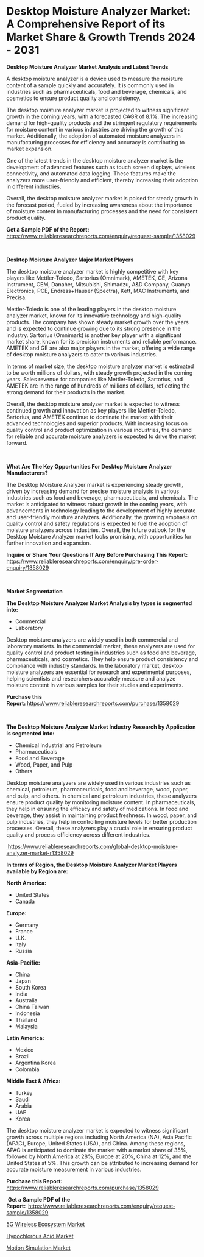 <p><h1>Desktop Moisture Analyzer Market: A Comprehensive Report of its Market Share & Growth Trends 2024 - 2031</h1></p><p><strong>Desktop Moisture Analyzer Market Analysis and Latest Trends</strong></p>
<p><p>A desktop moisture analyzer is a device used to measure the moisture content of a sample quickly and accurately. It is commonly used in industries such as pharmaceuticals, food and beverage, chemicals, and cosmetics to ensure product quality and consistency.</p><p>The desktop moisture analyzer market is projected to witness significant growth in the coming years, with a forecasted CAGR of 8.1%. The increasing demand for high-quality products and the stringent regulatory requirements for moisture content in various industries are driving the growth of this market. Additionally, the adoption of automated moisture analyzers in manufacturing processes for efficiency and accuracy is contributing to market expansion.</p><p>One of the latest trends in the desktop moisture analyzer market is the development of advanced features such as touch screen displays, wireless connectivity, and automated data logging. These features make the analyzers more user-friendly and efficient, thereby increasing their adoption in different industries.</p><p>Overall, the desktop moisture analyzer market is poised for steady growth in the forecast period, fueled by increasing awareness about the importance of moisture content in manufacturing processes and the need for consistent product quality.</p></p>
<p><strong>Get a Sample PDF of the Report:&nbsp;</strong> <a href="https://www.reliableresearchreports.com/enquiry/request-sample/1358029">https://www.reliableresearchreports.com/enquiry/request-sample/1358029</a></p>
<p>&nbsp;</p>
<p><strong>Desktop Moisture Analyzer Major Market Players</strong></p>
<p><p>The desktop moisture analyzer market is highly competitive with key players like Mettler-Toledo, Sartorius (Omnimark), AMETEK, GE, Arizona Instrument, CEM, Danaher, Mitsubishi, Shimadzu, A&D Company, Guanya Electronics, PCE, Endress+Hauser (Spectra), Kett, MAC Instruments, and Precisa. </p><p>Mettler-Toledo is one of the leading players in the desktop moisture analyzer market, known for its innovative technology and high-quality products. The company has shown steady market growth over the years and is expected to continue growing due to its strong presence in the industry. Sartorius (Omnimark) is another key player with a significant market share, known for its precision instruments and reliable performance. AMETEK and GE are also major players in the market, offering a wide range of desktop moisture analyzers to cater to various industries.</p><p>In terms of market size, the desktop moisture analyzer market is estimated to be worth millions of dollars, with steady growth projected in the coming years. Sales revenue for companies like Mettler-Toledo, Sartorius, and AMETEK are in the range of hundreds of millions of dollars, reflecting the strong demand for their products in the market.</p><p>Overall, the desktop moisture analyzer market is expected to witness continued growth and innovation as key players like Mettler-Toledo, Sartorius, and AMETEK continue to dominate the market with their advanced technologies and superior products. With increasing focus on quality control and product optimization in various industries, the demand for reliable and accurate moisture analyzers is expected to drive the market forward.</p></p>
<p>&nbsp;</p>
<p><strong>What Are The Key Opportunities For Desktop Moisture Analyzer Manufacturers?</strong></p>
<p><p>The Desktop Moisture Analyzer market is experiencing steady growth, driven by increasing demand for precise moisture analysis in various industries such as food and beverage, pharmaceuticals, and chemicals. The market is anticipated to witness robust growth in the coming years, with advancements in technology leading to the development of highly accurate and user-friendly moisture analyzers. Additionally, the growing emphasis on quality control and safety regulations is expected to fuel the adoption of moisture analyzers across industries. Overall, the future outlook for the Desktop Moisture Analyzer market looks promising, with opportunities for further innovation and expansion.</p></p>
<p><strong>Inquire or Share Your Questions If Any Before Purchasing This Report:</strong> <a href="https://www.reliableresearchreports.com/enquiry/pre-order-enquiry/1358029">https://www.reliableresearchreports.com/enquiry/pre-order-enquiry/1358029</a></p>
<p>&nbsp;</p>
<p><strong>Market Segmentation</strong></p>
<p><strong>The Desktop Moisture Analyzer Market Analysis by types is segmented into:</strong></p>
<p><ul><li>Commercial</li><li>Laboratory</li></ul></p>
<p><p>Desktop moisture analyzers are widely used in both commercial and laboratory markets. In the commercial market, these analyzers are used for quality control and product testing in industries such as food and beverage, pharmaceuticals, and cosmetics. They help ensure product consistency and compliance with industry standards. In the laboratory market, desktop moisture analyzers are essential for research and experimental purposes, helping scientists and researchers accurately measure and analyze moisture content in various samples for their studies and experiments.</p></p>
<p><strong>Purchase this Report:&nbsp;</strong><a href="https://www.reliableresearchreports.com/purchase/1358029">https://www.reliableresearchreports.com/purchase/1358029</a></p>
<p>&nbsp;</p>
<p><strong>The Desktop Moisture Analyzer Market Industry Research by Application is segmented into:</strong></p>
<p><ul><li>Chemical Industrial and Petroleum</li><li>Pharmaceuticals</li><li>Food and Beverage</li><li>Wood, Paper, and Pulp</li><li>Others</li></ul></p>
<p><p>Desktop moisture analyzers are widely used in various industries such as chemical, petroleum, pharmaceuticals, food and beverage, wood, paper, and pulp, and others. In chemical and petroleum industries, these analyzers ensure product quality by monitoring moisture content. In pharmaceuticals, they help in ensuring the efficacy and safety of medications. In food and beverage, they assist in maintaining product freshness. In wood, paper, and pulp industries, they help in controlling moisture levels for better production processes. Overall, these analyzers play a crucial role in ensuring product quality and process efficiency across different industries.</p></p>
<p><a href="https://www.reliableresearchreports.com/global-desktop-moisture-analyzer-market-r1358029">&nbsp;https://www.reliableresearchreports.com/global-desktop-moisture-analyzer-market-r1358029</a></p>
<p><strong>In terms of Region, the Desktop Moisture Analyzer Market Players available by Region are:</strong></p>
<p>
    <p> <strong> North America: </strong>
        <ul>
            <li>United States</li>
            <li>Canada</li>
        </ul>
        </p> 
    <p> <strong> Europe: </strong>
        <ul>
            <li>Germany</li>
            <li>France</li>
            <li>U.K.</li>
            <li>Italy</li>
            <li>Russia</li>
        </ul>
        </p> 
    <p> <strong> Asia-Pacific: </strong>
        <ul>
            <li>China</li>
            <li>Japan</li>
            <li>South Korea</li>
            <li>India</li>
            <li>Australia</li>
            <li>China Taiwan</li>
            <li>Indonesia</li>
            <li>Thailand</li>
            <li>Malaysia</li>
        </ul>
        </p> 
    <p> <strong> Latin America: </strong>
        <ul>
            <li>Mexico</li>
            <li>Brazil</li>
            <li>Argentina Korea</li>
            <li>Colombia</li>
        </ul>
        </p> 
    <p> <strong> Middle East & Africa: </strong>
        <ul>
            <li>Turkey</li>
            <li>Saudi</li>
            <li>Arabia</li>
            <li>UAE</li>
            <li>Korea</li>
        </ul>
    </p>
    </p>
<p><p>The desktop moisture analyzer market is expected to witness significant growth across multiple regions including North America (NA), Asia Pacific (APAC), Europe, United States (USA), and China. Among these regions, APAC is anticipated to dominate the market with a market share of 35%, followed by North America at 28%, Europe at 20%, China at 12%, and the United States at 5%. This growth can be attributed to increasing demand for accurate moisture measurement in various industries.</p></p>
<p><strong>Purchase this Report: </strong><a href="https://www.reliableresearchreports.com/purchase/1358029">https://www.reliableresearchreports.com/purchase/1358029</a></p>
<p>&nbsp;<strong>Get a Sample PDF of the Report:&nbsp;&nbsp;</strong><a href="https://www.reliableresearchreports.com/enquiry/request-sample/1358029">https://www.reliableresearchreports.com/enquiry/request-sample/1358029</a></p>
<p><strong></strong></p>
<p><p><a href="https://valiant-lunge-8fe.notion.site/5G-Wireless-Ecosystem-Market-Size-and-Market-Trends-Complete-Industry-Overview-2024-to-2031-ad7ff75a59574f5fba68c98f8b404226">5G Wireless Ecosystem Market</a></p><p><a href="https://issuu.com/reportprime-2/docs/hypochlorous-acid-market-size-2030.pptx">Hypochlorous Acid Market</a></p><p><a href="https://artistic-helicopter-ca9.notion.site/Motion-Simulation-Market-Analysis-and-Sze-Forecasted-for-period-from-2024-to-2031-bf25334b192e425c88913f5d9fe779a2">Motion Simulation Market</a></p></p>
